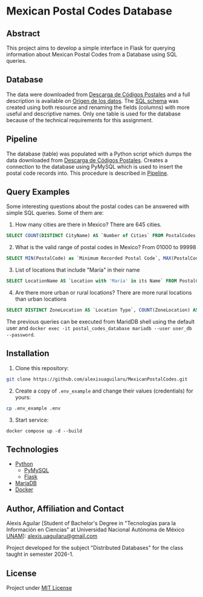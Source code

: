 # Mexican Postal Codes Database

## Abstract
This project aims to develop a simple interface in Flask for querying information about Mexican Postal Codes from a Database using SQL queries.

## Database
The data were downloaded from [Descarga de Códigos Postales](https://www.correosdemexico.gob.mx/SSLServicios/ConsultaCP/CodigoPostal_Exportar.aspx) and a full description is available on [Origen de los datos](https://github.com/eclipxe13/sepomexphp/blob/master/docs/DATABASE.md). The [SQL schema](./Database/Schema.sql) was created using both resource and renaming the fields (columns) with more useful and descriptive names. Only one table is used for the database because of the technical requirements for this assignment. 

## Pipeline
The database (table) was populated with a Python script which dumps the data downloaded from [Descarga de Códigos Postales](https://www.correosdemexico.gob.mx/SSLServicios/ConsultaCP/CodigoPostal_Exportar.aspx). Creates a connection to the database using PyMySQL which is used to insert the postal code records into. This procedure is described in [Pipeline](./Pipeline).

## Query Examples
Some interesting questions about the postal codes can be answered with simple SQL queries. Some of them are:

1. How many cities are there in Mexico? There are 645 cities.
```SQL
SELECT COUNT(DISTINCT CityName) AS `Number of Cities` FROM PostalCodes WHERE CityName != 'None';
```
2. What is the valid range of postal codes in Mexico? From 01000 to 99998
```SQL
SELECT MIN(PostalCode) as `Minimum Recorded Postal Code`, MAX(PostalCode) AS `Maximum Recorded Postal Code` FROM PostalCodes
```
3. List of locations that include "María" in their name
```SQL
SELECT LocationName AS `Location with 'María' in its Name` FROM PostalCodes WHERE LocationName LIKE '%María%';
```
4. Are there more urban or rural locations? There are more rural locations than urban locations
```SQL
SELECT DISTINCT ZoneLocation AS `Location Type`, COUNT(ZoneLocation) AS `Number of Locations` FROM PostalCodes GROUP BY ZoneLocation HAVING ZoneLocation = 'Rural' OR ZoneLocation = 'Urbano' ORDER BY `Number of Locations` DESC
```

The previous queries can be executed from MaridDB shell using the default user and `docker exec -it postal_codes_database mariadb --user user_db --password`. 

## Installation
1. Clone this repository:
```bash
git clone https://github.com/alexisuaguilaru/MexicanPostalCodes.git
```
2. Create a copy of `.env_example` and change their values (credentials) for yours:
```bash
cp .env_example .env
```
3. Start service:
```
docker compose up -d --build
```

## Technologies
* [Python](https://www.python.org/)
  * [PyMySQL](https://pymysql.readthedocs.io/en/latest/)
  * [Flask](https://flask.palletsprojects.com/en/stable/)
* [MariaDB](https://mariadb.org/)
* [Docker](https://www.docker.com/)

## Author, Affiliation and Contact
Alexis Aguilar [Student of Bachelor's Degree in "Tecnologías para la Información en Ciencias" at Universidad Nacional Autónoma de México [UNAM](https://www.unam.mx/)]: alexis.uaguilaru@gmail.com

Project developed for the subject "Distributed Databases" for the class taught in semester 2026-1.

## License
Project under [MIT License](LICENSE)